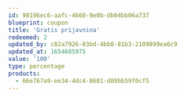 ```yaml
---
id: 98196ec6-aafc-4660-9e0b-db04bb06a737
blueprint: coupon
title: 'Gratis prijavnina'
redeemed: 2
updated_by: c82a7926-03bd-4bb0-81b3-2109899ea6c9
updated_at: 1654685975
value: '100'
type: percentage
products:
  - 66e767a9-ee34-4dc4-8681-d09bb59f0cf5
---
```

